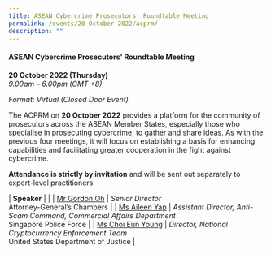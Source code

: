 ```yaml
---
title: ASEAN Cybercrime Prosecutors' Roundtable Meeting
permalink: /events/20-October-2022/acprm/
description: ""
---
```

#### **ASEAN Cybercrime Prosecutors' Roundtable Meeting**

**20 October 2022 (Thursday)**  
*9.00am – 6.00pm (GMT +8)*

*Format: Virtual (Closed Door Event)*

The ACPRM on **20 October 2022** provides a platform for the community of prosecutors across the ASEAN Member States, especially those who specialise in prosecuting cybercrime, to gather and share ideas. As with the previous four meetings, it will focus on establishing a basis for enhancing capabilities and facilitating greater cooperation in the fight against cybercrime. 
 
**Attendance is strictly by invitation** and will be sent out separately to expert-level practitioners.

| **Speaker**    |                                                              |
	| [Mr Gordon Oh](/speaker-gordon-oh)  | *Senior Director*<br>Attorney-General’s Chambers                  |
		| [Ms Aileen Yap](/speaker-Aileen-Yap)  | *Assistant Director, Anti-Scam Command, Commercial Affairs Department*<br>Singapore Police Force                  |
			| [Ms Choi Eun Young](/speaker-Choi-Eun-Young)  | *Director, National Cryptocurrency Enforcement Team*<br>United States Department of Justice                 |